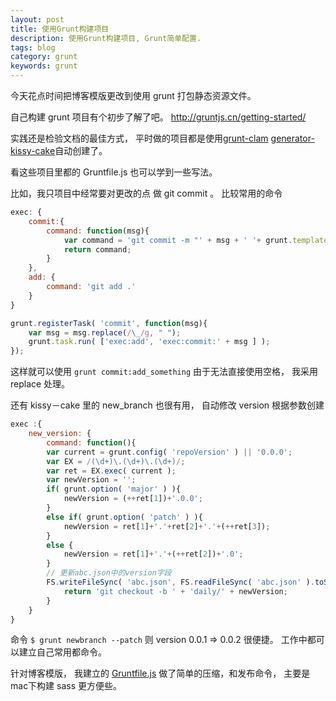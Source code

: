 ```yaml
---
layout: post
title: 使用Grunt构建项目
description: 使用Grunt构建项目, Grunt简单配置.
tags: blog
category: grunt
keywords: grunt
---
```


今天花点时间把博客模版更改到使用 grunt 打包静态资源文件。

自己构建 grunt 项目有个初步了解了吧。 http://gruntjs.cn/getting-started/

实践还是检验文档的最佳方式， 平时做的项目都是使用[grunt-clam](https://github.com/yinqiao/grunt-clam)
[generator-kissy-cake](https://github.com/abc-team/generator-kissy-cake)自动创建了。

看这些项目里都的 Gruntfile.js 也可以学到一些写法。

比如，我只项目中经常要对更改的点 做 git commit 。 比较常用的命令

```javascript
exec: {
	commit:{
        command: function(msg){
            var command = 'git commit -m "' + msg + ' '+ grunt.template.today("yyyy-mm-dd HH:MM:ss") + '=>' + grunt.config( 'repoVersion' ) + '"';
            return command;
        }
    },
    add: {
        command: 'git add .'
    }
}

grunt.registerTask( 'commit', function(msg){
    var msg = msg.replace(/\_/g, " ");
    grunt.task.run( ['exec:add', 'exec:commit:' + msg ] );
});
```

这样就可以使用 `grunt commit:add_something`  由于无法直接使用空格， 我采用 replace 处理。

还有  kissy－cake 里的 new_branch 也很有用， 自动修改 version 根据参数创建

```javascript
exec :{
	new_version: {
	    command: function(){
	    var current = grunt.config( 'repoVersion' ) || '0.0.0';
	    var EX = /(\d+)\.(\d+)\.(\d+)/;
	    var ret = EX.exec( current );
	    var newVersion = '';
	    if( grunt.option( 'major' ) ){
	        newVersion = (++ret[1])+'.0.0';
	    }
	    else if( grunt.option( 'patch' ) ){
	        newVersion = ret[1]+'.'+ret[2]+'.'+(++ret[3]);
	    }
	    else {
	        newVersion = ret[1]+'.'+(++ret[2])+'.0';
	    }
	    // 更新abc.json中的version字段
	    FS.writeFileSync( 'abc.json', FS.readFileSync( 'abc.json' ).toString().replace( /"version"\s*:\s*"(\d+\.\d+\.\d+)"/, '"version": "' + newVersion + '"' ));
	        return 'git checkout -b ' + 'daily/' + newVersion;
	    }
	}
}
```

命令 `$ grunt newbranch --patch` 则 version 0.0.1 => 0.0.2  很便捷。 工作中都可以建立自己常用都命令。

针对博客模版， 我建立的 [Gruntfile.js](https://github.com/noyobo/noyobo.github.com/blob/master/Gruntfile.js) 做了简单的压缩，和发布命令， 主要是mac下构建 sass 更方便些。